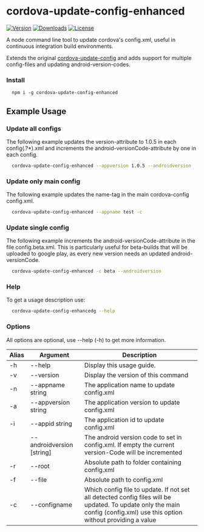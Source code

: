 # cordova-update-config-enhanced

<a href="https://www.npmjs.com/package/cordova-update-config-enhanced"><img src="https://badgen.net/npm/v/cordova-update-config-enhanced" alt="Version"></a>
<a href="https://www.npmjs.com/package/cordova-update-config-enhanced"><img src="https://badgen.net/npm/dt/cordova-update-config-enhanced" alt="Downloads"></a>
<a href="https://www.npmjs.com/package/cordova-update-config-enhanced"><img src="https://badgen.net/npm/license/cordova-update-config-enhanced" alt="License"></a>

A node command line tool to update cordova's config.xml, useful in continuous integration build environments.

Extends the original [cordova-update-config](https://github.com/crossroads/cordova-update-config) and adds support  for multiple config-files and updating android-version-codes.

### Install

```
  npm i -g cordova-update-config-enhanced
```

## Example Usage

### Update all configs

The following example updates the version-attribute to 1.0.5 in each config(.?\*).xml and increments the android-versionCode-attribute by one in each config.

```bash
  cordova-update-config-enhanced --appversion 1.0.5 --androidversion
```

### Update only main config

The following example updates the name-tag in the main cordova-config config.xml.

```bash
  cordova-update-config-enhanced --appname test -c
```

### Update single config

The following example increments the android-versionCode-attribute in the file config.beta.xml.
This is particularly useful for beta-builds that will be uploaded to google play, as every new version needs an updated android-versionCode.

```bash
  cordova-update-config-enhanced -c beta --androidversion
```

### Help

To get a usage description use:

```bash
  cordova-update-config-enhancedg --help
```

### Options

All options are optional, use --help (-h) to get more information.

| Alias | Argument                  | Description                                                                                                                                                              |
| ----- | ------------------------- | ------------------------------------------------------------------------------------------------------------------------------------------------------------------------ |
| -h    | --help                    | Display this usage guide.                                                                                                                                                |
| -v    | --version                 | Display the version of this command                                                                                                                                      |
| -n    | --appname string          | The application name to update config.xml                                                                                                                                |
| -a    | --appversion string       | The application version to update config.xml                                                                                                                             |
| -i    | --appid string            | The application id to update config.xml                                                                                                                                  |
|       | --androidversion [string] | The android version code to set in config.xml. If empty the current version-Code will be incremented                                                                     |
| -r    | --root                    | Absolute path to folder containing config.xml                                                                                                                            |
| -f    | --file                    | Absolute path to config.xml                                                                                                                                              |
| -c    | --configname              | Which config file to update. If not set all detected config files will be updated. To update only the main config (config.xml) use this option without providing a value |
